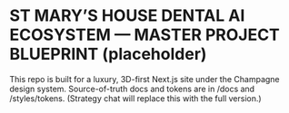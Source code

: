 # ST MARY’S HOUSE DENTAL AI ECOSYSTEM — MASTER PROJECT BLUEPRINT (placeholder)
This repo is built for a luxury, 3D-first Next.js site under the Champagne design system.
Source-of-truth docs and tokens are in /docs and /styles/tokens.
(Strategy chat will replace this with the full version.)
